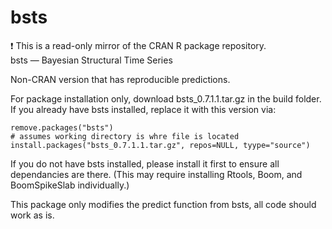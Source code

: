 # bsts
:exclamation: This is a read-only mirror of the CRAN R package repository.  bsts — Bayesian Structural Time Series  

Non-CRAN version that has reproducible predictions.

For package installation only, download bsts_0.7.1.1.tar.gz in the build folder.  If you already have bsts installed, replace it with this version via:

~~~~ 
remove.packages("bsts")
# assumes working directory is whre file is located
install.packages("bsts_0.7.1.1.tar.gz", repos=NULL, tyype="source")
~~~~

If you do not have bsts installed, please install it first to ensure all dependancies are there.  (This may require installing Rtools, Boom, and BoomSpikeSlab individually.)

This package only modifies the predict function from bsts, all code should work as is.
